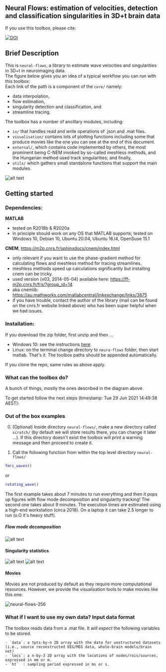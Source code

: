 
## Neural Flows: estimation of velocities, detection and classification singularities in 3D+t brain data

If you use this toolbox, please cite:

[![DOI](https://zenodo.org/badge/163922377.svg)](https://zenodo.org/badge/latestdoi/163922377)


## Brief Description 
This is `neural-flows`, a library to estimate wave velocities and singularities in 3D+t in neuroimaging data.  
The figure below gives you an idea of a typical workflow you can run with this toolbox:  
Each link of the path is a component of the `core/` namely: 
+ data interpolation, 
+ flow estimation, 
+ singularity detection and classification, and
+ streamline tracing. 


The toolbox has a number of ancillary modules, including:
+ `io/` that handles read and write operations of .json and .mat files.
+ `visualisation/` contains lots of plotting functions including some that produce movies like the one you can see at the end of this document. 
+ `external/`, which contains code implemented by others, the most prominent being C-NEM invoked by so-called meshless methods, and the Hungarian method  used track singularities; and finally, 
+  `utils/` which gathers small standalone functions that support the main modules. 



![alt text](https://github.com/brain-modelling-group/neural-flows/blob/master/demo-data/img/fig_workflow_pretty_vis.png?raw=true)

## Getting started

### Dependencies:

**MATLAB**
   + tested on R2018b & R2020a
   + in principle should work on any OS that MATLAB supports; tested on Windows 10, Debian 10, Ubuntu 20.04, Ubuntu 16.l4, OpenSuse 15.1 

**CNEM**, https://m2p.cnrs.fr/sphinxdocs/cnem/index.html
   + only relevant if you want to use the phase-gradient method for calculating flows and meshless method for tracing streamlines.
   + meshless methods speed up calculations significantly but installing cnem can be tricky. 
   + used version (v03, 2014-05-04) available here: https://ff-m2p.cnrs.fr/frs/?group_id=14
   + aka cnemlib: https://au.mathworks.com/matlabcentral/linkexchange/links/3875
   + if you have trouble, contact the author of the library (mail can be found on the cnrs.fr website linked above) who has been super helpful when we had issues. 


    
### Installation:

If you download the zip folder, first unzip and then ... 

- Windows 10: see the instructions [here](https://github.com/brain-modelling-group/neural-flows/wiki/Getting-started::Windows10::). 
- Linux: on the terminal change directory to `neura-flows` folder, then start matlab. That's it. The toolbox paths should be appended automatically. 

If you clone the repo, same rules as above apply. 

### What can the toolbox do?
A bunch of things, mostly the ones described in the diagram above.

To get started follow the next steps (timestamp: Tue 29 Jun 2021 14:49:38 AEST): 

### Out of the box examples

0. (Optional) Inside directory `neural-flows/`, make a new directory called `scratch/` (by default we will store results there, you can change it later ...). If this directory doesn't exist the toolbox will print a warning message and then proceed to create it. 

1. Call the following function from within the top level directory `neural-flows/`
```matlab
fmri_waves()
``` 
or 
```matlab
rotating_wave()
```

The first example takes about 7 minutes to run everything and then it pops up figures with flow mode decomposition and singularity tracking! 
The second one takes about 9 minutes. The execution times are estimated using a high-end workstation (circa 2018). On a laptop it can take 2.5 longer to run (o.O it's heavy stuff).

##### Flow mode decomposition
![alt text](https://github.com/brain-modelling-group/neural-flows/blob/master/demo-data/img/fig_rotating_wave_svd.png?raw=true)

#### Singularity statistics
![alt text](https://github.com/brain-modelling-group/neural-flows/blob/master/demo-data/img/fig_summary_stats.png?raw=true)
![alt text](https://github.com/brain-modelling-group/neural-flows/blob/master/demo-data/img/fig_sing_tracking.png?raw=true)


#### Movies

Movies are not produced by default as they require more computational resources. However, we provide the visualisation tools to make movies like this one:

![neural-flows-256](https://user-images.githubusercontent.com/1563810/123740938-92b2b980-d8ec-11eb-9406-22e9e2a77b03.gif)



### What if I want to use my own data? Input data format
    
The toolbox reads data from a .mat file. It *will expect* the following variables to be stored.    
    
    - `data`: a tpts-by-n 2D array with the data for unstructured datasets (i.e., source reconstructed EEG/MEG data, whole-brain models/brain net) 
    - `locs`: a n-by-3 2D array with the locations of nodes/rois/sources, expressed in mm or m.
    - `ht`  : sampling period expressed in ms or s.
    
